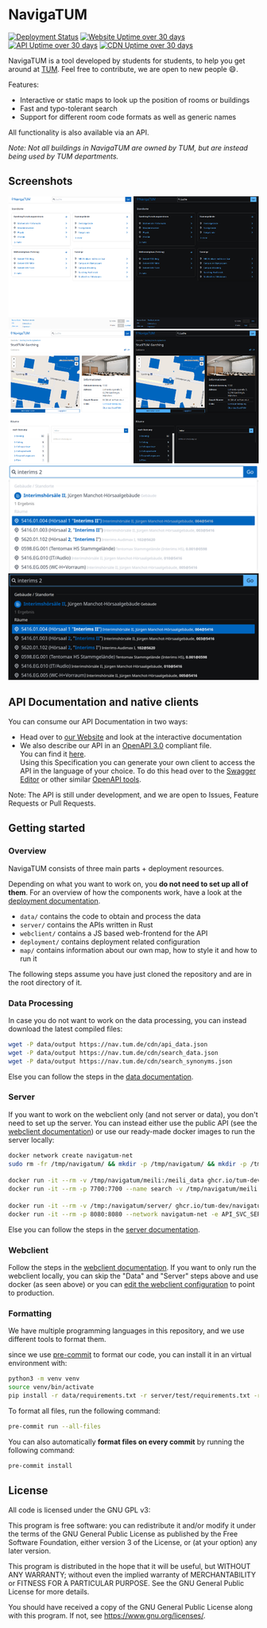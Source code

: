 # NavigaTUM

[![Deployment Status](https://argocd.frank.elsinga.de/api/badge?name=navigatum-prod)](https://argocd.frank.elsinga.de/applications/navigatum-prod)
[![Website Uptime over 30 days](https://uptime.frank.elsinga.de/api/badge/5/uptime/720?label=Website%20Uptime/30&labelSuffix=d)](https://uptime.frank.elsinga.de/status/navigatum)
[![API Uptime over 30 days](https://uptime.frank.elsinga.de/api/badge/2/uptime/720?label=API%20Uptime/30&labelSuffix=d)](https://uptime.frank.elsinga.de/status/navigatum)
[![CDN Uptime over 30 days](https://uptime.frank.elsinga.de/api/badge/1/uptime/720?label=CDN%20Uptime/30&labelSuffix=d)](https://uptime.frank.elsinga.de/status/navigatum)

NavigaTUM is a tool developed by students for students, to help you get around at [TUM](https://tum.de). Feel free to contribute, we are open to new people 😄.

Features:

- Interactive or static maps to look up the position of rooms or buildings
- Fast and typo-tolerant search
- Support for different room code formats as well as generic names

All functionality is also available via an API.

_Note: Not all buildings in NavigaTUM are owned by TUM, but are instead being used by TUM departments._

## Screenshots

<img alt="Screenshot of the main-index of the website" src="./resources/website-screenshots/main-index_light.png#gh-light-mode-only" width="50%"/><img alt="Screenshot of the main-index of the website" src="./resources/website-screenshots/main-index_dark.png#gh-dark-mode-only" width="50%"/><img alt="Screenshot of a building including an internal map" src="./resources/website-screenshots/building-with-internal-map_light.png#gh-light-mode-only" width="50%"/><img alt="Screenshot of a building including an internal map" src="./resources/website-screenshots/building-with-internal-map_dark.png#gh-dark-mode-only" width="50%"/><img alt="Screenshot of the search-page" src="./resources/website-screenshots/example-search_light.png#gh-light-mode-only" width="100%"/><img alt="Screenshot of the search-page" src="./resources/website-screenshots/example-search_dark.png#gh-dark-mode-only" width="100%"/>

## API Documentation and native clients

You can consume our API Documentation in two ways:

- Head over to [our Website](https://nav.tum.de/api) and look at the interactive documentation
- We also describe our API in an [OpenAPI 3.0](https://de.wikipedia.org/wiki/OpenAPI) compliant file.  
  You can find it [here](./openapi.yaml).  
  Using this Specification you can generate your own client to access the API in the language of your choice.
  To do this head over to the [Swagger Editor](https://editor.swagger.io/?url=https://raw.githubusercontent.com/TUM-Dev/navigatum/main/openapi.yaml) or other similar [OpenAPI tools](https://openapi.tools/).

Note: The API is still under development, and we are open to Issues, Feature Requests or Pull Requests.

## Getting started

### Overview

NavigaTUM consists of three main parts + deployment resources.

Depending on what you want to work on, you **do not need to set up all of them**.
For an overview of how the components work, have a look at the
[deployment documentation](deployment/README.md).

- `data/` contains the code to obtain and process the data
- `server/` contains the APIs written in Rust
- `webclient/` contains a JS based web-frontend for the API
- `deployment/` contains deployment related configuration
- `map/` contains information about our own map, how to style it and how to run it

The following steps assume you have just cloned the repository and are in the root directory of it.

### Data Processing

In case you do not want to work on the data processing, you can instead
download the latest compiled files:

```bash
wget -P data/output https://nav.tum.de/cdn/api_data.json
wget -P data/output https://nav.tum.de/cdn/search_data.json
wget -P data/output https://nav.tum.de/cdn/search_synonyms.json
```

Else you can follow the steps in the [data documentation](data/README.md).

### Server

If you want to work on the webclient only (and not server or data), you don't need to set up the server. You can instead either use the public API (see the [webclient documentation](webclient/README.md#Testing)) or use our ready-made docker images to run the server locally:

```bash
docker network create navigatum-net
sudo rm -fr /tmp/navigatum/ && mkdir -p /tmp/navigatum/ && mkdir -p /tmp/navigatum/meili/ && mkdir -p /tmp/navigatum/server/

docker run -it --rm -v /tmp/navigatum/meili:/meili_data ghcr.io/tum-dev/navigatum-mieli-search-init:main
docker run -it --rm -p 7700:7700 --name search -v /tmp/navigatum/meili:/meili_data --network navigatum-net getmeili/meilisearch:latest

docker run -it --rm -v /tmp:/navigatum/server/ ghcr.io/tum-dev/navigatum-building-db-init:main
docker run -it --rm -p 8080:8080 --network navigatum-net -e API_SVC_SERVICE_HOST=search ghcr.io/tum-dev/navigatum-main-api:main
```

Else you can follow the steps in the [server documentation](server/README.md).

### Webclient

Follow the steps in the [webclient documentation](webclient/README.md).
If you want to only run the webclient locally, you can skip the "Data" and "Server" steps above and use docker (as seen above) or you can [edit the webclient configuration](webclient/README.md#testing) to point to production.

### Formatting

We have multiple programming languages in this repository, and we use different tools to format them.

since we use [pre-commit](https://pre-commit.com/) to format our code, you can install it in an virtual environment with:

```bash
python3 -m venv venv
source venv/bin/activate
pip install -r data/requirements.txt -r server/test/requirements.txt -r requirements_dev.txt # for mypy the server and data requirements are needed
```

To format all files, run the following command:

```bash
pre-commit run --all-files
```

You can also automatically **format files on every commit** by running the following command:

```bash
pre-commit install
```

## License

All code is licensed under the GNU GPL v3:

This program is free software: you can redistribute it and/or modify
it under the terms of the GNU General Public License as published by
the Free Software Foundation, either version 3 of the License, or
(at your option) any later version.

This program is distributed in the hope that it will be useful,
but WITHOUT ANY WARRANTY; without even the implied warranty of
MERCHANTABILITY or FITNESS FOR A PARTICULAR PURPOSE. See the
GNU General Public License for more details.

You should have received a copy of the GNU General Public License
along with this program. If not, see <https://www.gnu.org/licenses/>.
